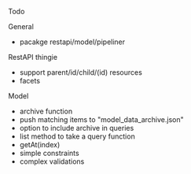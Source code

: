 Todo

General
- pacakge restapi/model/pipeliner

RestAPI thingie
- support parent/id/child/(id) resources
- facets

Model
- archive function
 - push matching items to "model_data_archive.json"
 - option to include archive in queries
- list method to take a query function
- getAt(index)
- simple constraints
- complex validations

